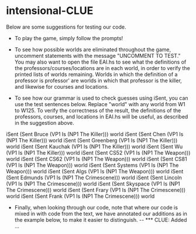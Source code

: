 # intensional-CLUE

Below are some suggestions for testing our code.


- To play the game, simply follow the prompts!


- To see how possible worlds are eliminated throughout the game, uncomment statements with the message "UNCOMMENT TO TEST." You may also want to open the file EAI.hs to see what the definitions of the professors/courses/locations are in each world, in order to verify the printed lists of worlds remaining. Worlds in which the definition of a professor is professor' are worlds in which that professor is the killer, and likewise for courses and locations.   


- To see how our grammar is used to check guesses using iSent, you can use the test sentences below. Replace "world" with any world from W1 to W125. To verify the correctness of the result, the definitions of the professors, courses, and locations in EAI.hs will be useful, as described in the suggestion above.  

iSent (Sent Bruce (VP1 Is (NP1 The Killer))) world
iSent (Sent Chen (VP1 Is (NP1 The Killer))) world
iSent (Sent Greenberg (VP1 Is (NP1 The Killer))) world
iSent (Sent Kauchak (VP1 Is (NP1 The Killer))) world
iSent (Sent Wu (VP1 Is (NP1 The Killer))) world
iSent (Sent CS52 (VP1 Is (NP1 The Weapon))) world
iSent (Sent CS62 (VP1 Is (NP1 The Weapon))) world
iSent (Sent CS81 (VP1 Is (NP1 The Weapon))) world
iSent (Sent Systems (VP1 Is (NP1 The Weapon))) world
iSent (Sent Algs (VP1 Is (NP1 The Weapon))) world
iSent (Sent Edmunds (VP1 Is (NP1 The Crimescene))) world
iSent (Sent Lincoln (VP1 Is (NP1 The Crimescene))) world
iSent (Sent Skyspace (VP1 Is (NP1 The Crimescene))) world
iSent (Sent Frary (VP1 Is (NP1 The Crimescene))) world
iSent (Sent Frank (VP1 Is (NP1 The Crimescene))) world


- Finally, when looking through our code, note that where our code is mixed in with code from the text, we have annotated our additions as in the example below, to make it easier to distinguish.
-- *** CLUE: Added ... 
